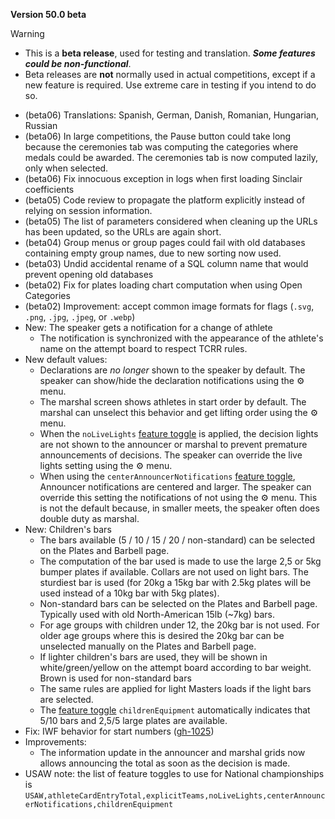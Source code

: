 **Version 50.0 beta**

> [!WARNING]
>
> - This is a **beta release**, used for testing and translation. ***Some features could be non-functional***.
> - Beta releases are **not** normally used in actual competitions, except if a new feature is required. Use extreme care in testing if you intend to do so.

- (beta06) Translations: Spanish, German, Danish, Romanian, Hungarian, Russian
- (beta06) In large competitions, the Pause button could take long because the ceremonies tab was computing the categories where medals could be awarded.  The ceremonies tab is now computed lazily, only when selected.
- (beta06) Fix innocuous exception in logs when first loading Sinclair coefficients
- (beta05) Code review to propagate the platform explicitly instead of relying on session information.
- (beta05) The list of parameters considered when cleaning up the URLs has been updated, so the URLs are again short.
- (beta04) Group menus or group pages could fail with old databases containing empty group names, due to new sorting now used.
- (beta03) Undid accidental rename of a SQL column name that would prevent opening old databases
- (beta02) Fix for plates loading chart computation when using Open Categories
- (beta02) Improvement: accept common image formats for flags (`.svg`, `.png`, `.jpg`, `.jpeg`, or `.webp`)
- New: The speaker gets a notification for a change of athlete
  - The notification is synchronized with the appearance of the athlete's name on the attempt board to respect TCRR rules.
- New default values: 
  - Declarations are *no longer* shown to the speaker by default. The speaker can show/hide the declaration notifications using the ⚙ menu.
  - The marshal screen shows athletes in start order by default. The marshal can unselect this behavior and get lifting order using the ⚙ menu.
  - When the `noLiveLights` [feature toggle](https://owlcms.github.io/owlcms4-prerelease/#/FeatureToggles) is applied, the decision lights are not shown to the announcer or marshal to prevent premature announcements of decisions. The speaker can override the live lights setting using the ⚙ menu.
  - When using the `centerAnnouncerNotifications` [feature toggle](https://owlcms.github.io/owlcms4-prerelease/#/FeatureToggles), Announcer notifications are centered and larger.  The speaker can override this setting the notifications of not using the ⚙ menu.  This is not the default because, in smaller meets, the speaker often does double duty as marshal.
- New: Children's bars
  - The bars available (5 / 10 / 15 / 20 / non-standard) can be selected on the Plates and Barbell page.
  - The computation of the bar used is made to use the large 2,5 or 5kg bumper plates if available.  Collars are not used on light bars. The sturdiest bar is used (for 20kg a 15kg bar with 2.5kg plates will be used instead of a 10kg bar with 5kg plates).
  - Non-standard bars can be selected on the Plates and Barbell page. Typically used with old North-American 15lb (~7kg) bars.
  - For age groups with children under 12, the 20kg bar is not used.  For older age groups where this is desired the 20kg bar can be unselected manually on the Plates and Barbell page.
  - If lighter children's bars are used, they will be shown in white/green/yellow on the attempt board according to bar weight.  Brown is used for non-standard bars
  - The same rules are applied for light Masters loads if the light bars are selected.
  - The [feature toggle](https://owlcms.github.io/owlcms4-prerelease/#/FeatureToggles) `childrenEquipment` automatically indicates that 5/10 bars and 2,5/5 large plates are available.
- Fix: IWF behavior for start numbers ([gh-1025](https://github.com/jflamy/owlcms4/pull/1026))
- Improvements:
  - The information update in the announcer and marshal grids now allows announcing the total as soon as the decision is made.
- USAW note: the list of feature toggles to use for National championships is
  `USAW,athleteCardEntryTotal,explicitTeams,noLiveLights,centerAnnouncerNotifications,childrenEquipment`

